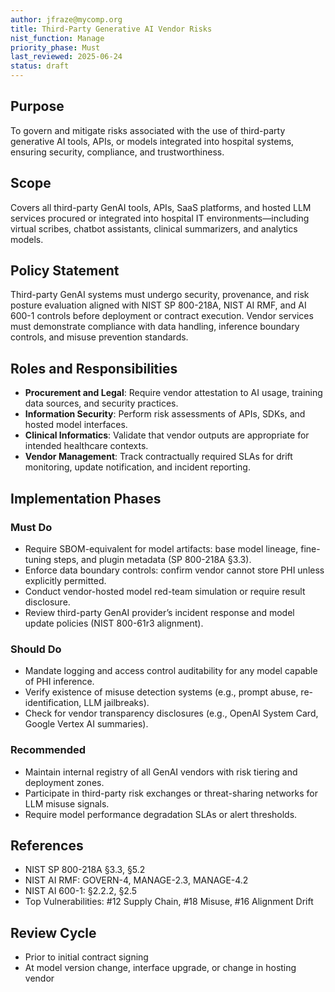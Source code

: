 ```yaml
---
author: jfraze@mycomp.org
title: Third-Party Generative AI Vendor Risks
nist_function: Manage
priority_phase: Must
last_reviewed: 2025-06-24
status: draft
---
```


## Purpose

To govern and mitigate risks associated with the use of third-party generative AI tools, APIs, or models integrated into hospital systems, ensuring security, compliance, and trustworthiness.

## Scope

Covers all third-party GenAI tools, APIs, SaaS platforms, and hosted LLM services procured or integrated into hospital IT environments—including virtual scribes, chatbot assistants, clinical summarizers, and analytics models.

## Policy Statement

Third-party GenAI systems must undergo security, provenance, and risk posture evaluation aligned with NIST SP 800-218A, NIST AI RMF, and AI 600-1 controls before deployment or contract execution. Vendor services must demonstrate compliance with data handling, inference boundary controls, and misuse prevention standards.

## Roles and Responsibilities

- **Procurement and Legal**: Require vendor attestation to AI usage, training data sources, and security practices.
- **Information Security**: Perform risk assessments of APIs, SDKs, and hosted model interfaces.
- **Clinical Informatics**: Validate that vendor outputs are appropriate for intended healthcare contexts.
- **Vendor Management**: Track contractually required SLAs for drift monitoring, update notification, and incident reporting.

## Implementation Phases

### Must Do
- Require SBOM-equivalent for model artifacts: base model lineage, fine-tuning steps, and plugin metadata (SP 800-218A §3.3).
- Enforce data boundary controls: confirm vendor cannot store PHI unless explicitly permitted.
- Conduct vendor-hosted model red-team simulation or require result disclosure.
- Review third-party GenAI provider’s incident response and model update policies (NIST 800-61r3 alignment).

### Should Do
- Mandate logging and access control auditability for any model capable of PHI inference.
- Verify existence of misuse detection systems (e.g., prompt abuse, re-identification, LLM jailbreaks).
- Check for vendor transparency disclosures (e.g., OpenAI System Card, Google Vertex AI summaries).

### Recommended
- Maintain internal registry of all GenAI vendors with risk tiering and deployment zones.
- Participate in third-party risk exchanges or threat-sharing networks for LLM misuse signals.
- Require model performance degradation SLAs or alert thresholds.

## References

- NIST SP 800-218A §3.3, §5.2
- NIST AI RMF: GOVERN-4, MANAGE-2.3, MANAGE-4.2
- NIST AI 600-1: §2.2.2, §2.5
- Top Vulnerabilities: #12 Supply Chain, #18 Misuse, #16 Alignment Drift

## Review Cycle

- Prior to initial contract signing
- At model version change, interface upgrade, or change in hosting vendor
